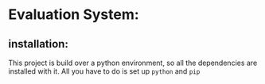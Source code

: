 # Evaluation System:

## installation:
This project is build over a python environment, so all the dependencies are installed with it.
All you have to do is set up `python` and `pip`

